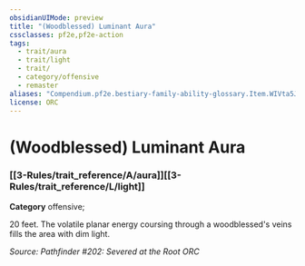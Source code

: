 ```yaml
---
obsidianUIMode: preview
title: "(Woodblessed) Luminant Aura"
cssclasses: pf2e,pf2e-action
tags:
  - trait/aura
  - trait/light
  - trait/
  - category/offensive
  - remaster
aliases: "Compendium.pf2e.bestiary-family-ability-glossary.Item.WIVta5JyoDl9b2UO"
license: ORC
---
```

# (Woodblessed) Luminant Aura

### [[3-Rules/trait_reference/A/aura]][[3-Rules/trait_reference/L/light]]

**Category** offensive; 




20 feet. The volatile planar energy coursing through a woodblessed's veins fills the area with dim light.

*Source: Pathfinder #202: Severed at the Root*
*ORC*